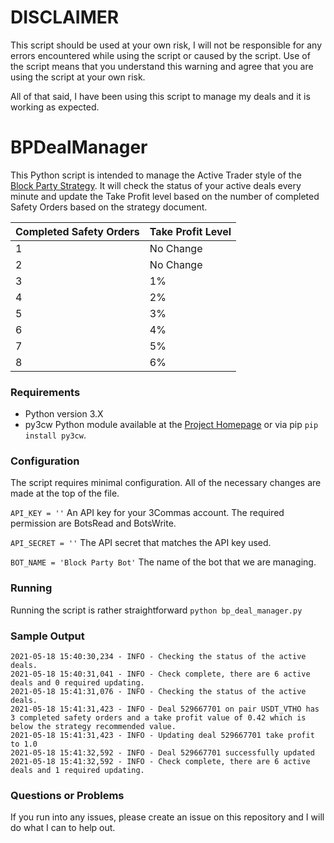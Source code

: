 # DISCLAIMER
This script should be used at your own risk, I will not be responsible for any errors encountered while using the script or caused by the script.  Use of the script means that you understand this warning and agree that you are using the script at your own risk.

All of that said, I have been using this script to manage my deals and it is working as expected.

# BPDealManager
This Python script is intended to manage the Active Trader style of the [Block Party Strategy](https://www.blockpartytrading.com/).  It will check the status of your active deals every minute and update the Take Profit level based on the number of completed Safety Orders based on the strategy document.

| Completed Safety Orders | Take Profit Level |
| ----------------------- | ----------------- |
| 1                       | No Change         |
| 2                       | No Change         |
| 3                       | 1%                |
| 4                       | 2%                |
| 5                       | 3%                |
| 6                       | 4%                |
| 7                       | 5%                |
| 8                       | 6%                |


### Requirements
* Python version 3.X
* py3cw Python module available at the [Project Homepage](https://github.com/bogdanteodoru/py3cw) or via pip `pip install py3cw`.

### Configuration
The script requires minimal configuration.  All of the necessary changes are made at the top of the file.

`API_KEY = ''`
An API key for your 3Commas account.  The required permission are BotsRead and BotsWrite.

`API_SECRET = ''`
The API secret that matches the API key used.

`BOT_NAME = 'Block Party Bot'`
The name of the bot that we are managing.

### Running
Running the script is rather straightforward `python bp_deal_manager.py`

### Sample Output
```
2021-05-18 15:40:30,234 - INFO - Checking the status of the active deals.
2021-05-18 15:40:31,041 - INFO - Check complete, there are 6 active deals and 0 required updating.
2021-05-18 15:41:31,076 - INFO - Checking the status of the active deals.
2021-05-18 15:41:31,423 - INFO - Deal 529667701 on pair USDT_VTHO has 3 completed safety orders and a take profit value of 0.42 which is below the strategy recommended value.
2021-05-18 15:41:31,423 - INFO - Updating deal 529667701 take profit to 1.0
2021-05-18 15:41:32,592 - INFO - Deal 529667701 successfully updated
2021-05-18 15:41:32,592 - INFO - Check complete, there are 6 active deals and 1 required updating.
```

### Questions or Problems
If you run into any issues, please create an issue on this repository and I will do what I can to help out.
